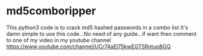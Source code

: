 # md5comboripper
This python3 code is to crack md5 hashed passwords in a combo list
It's damn simple to use this code...No need of any guide...if want then comment to one of my video in my youtube channel https://www.youtube.com/channel/UCr74aEl75kwEGT5Rntuo8GQ
